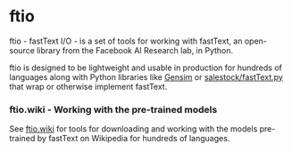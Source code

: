 # ftio

ftio - fastText I/O - is a set of tools for working with fastText, an open-source library from the Facebook AI Research lab, in Python.

ftio is designed to be lightweight and usable in production for hundreds of languages along with Python libraries like [Gensim](https://github.com/RaRe-Technologies/gensim) or [salestock/fastText.py](https://github.com/salestock/fastText.py) that wrap or otherwise implement fastText.

### ftio.wiki - Working with the pre-trained models

See [ftio.wiki](ftio/wiki/) for tools for downloading and working with the models pre-trained by fastText on Wikipedia for hundreds of languages.
